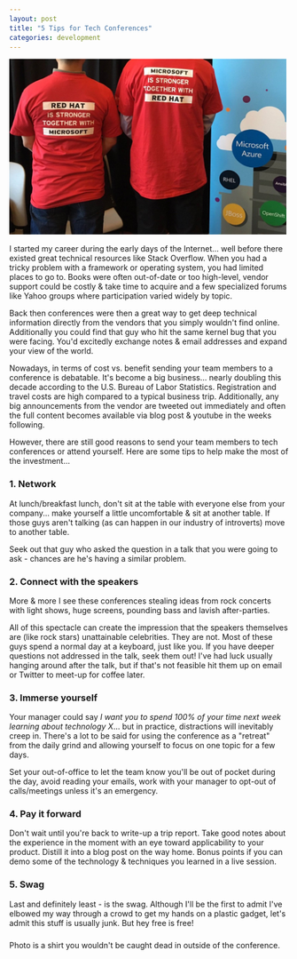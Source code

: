 ```yaml
---
layout: post
title: "5 Tips for Tech Conferences"
categories: development
---
```


<img src="/images/redhat.jpg" alt="Redhat" width="500"/>

I started my career during the early days of the Internet... well
before there existed great technical resources like Stack Overflow.
When you had a tricky problem with a framework or operating system,
you had limited places to go to.  Books were often out-of-date or too
high-level, vendor support could be costly & take time to acquire and
a few specialized forums like Yahoo groups where participation varied
widely by topic.

Back then conferences were then a great way to get deep technical
information directly from the vendors that you simply wouldn't find
online.  Additionally you could find that guy who hit the same kernel
bug that you were facing.  You'd excitedly exchange notes & email
addresses and expand your view of the world.

Nowadays, in terms of cost vs. benefit sending your team members to a
conference is debatable.  It's become a big business... nearly
doubling this decade according to the U.S. Bureau of Labor Statistics.
Registration and travel costs are high compared to a typical business
trip.  Additionally, any big announcements from the vendor are tweeted
out immediately and often the full content becomes available via blog
post & youtube in the weeks following.

However, there are still good reasons to send your team members to
tech conferences or attend yourself.  Here are some tips to help make
the most of the investment...

### 1. Network

At lunch/breakfast lunch, don't sit at the table with everyone else
from your company... make yourself a little uncomfortable & sit at
another table.  If those guys aren't talking (as can happen in our
industry of introverts) move to another table.

Seek out that guy who asked the question in a talk that you were going
to ask - chances are he's having a similar problem.

### 2. Connect with the speakers

More & more I see these conferences stealing ideas from rock concerts
with light shows, huge screens, pounding bass and lavish
after-parties.

All of this spectacle can create the impression that the speakers
themselves are (like rock stars) unattainable celebrities.  They are
not.  Most of these guys spend a normal day at a keyboard, just like
you.  If you have deeper questions not addressed in the talk, seek
them out!  I've had luck usually hanging around after the talk, but if
that's not feasible hit them up on email or Twitter to meet-up for 
coffee later.


### 3. Immerse yourself

Your manager could say _I want you to spend 100% of your time next
week learning about technology X_... but in practice, distractions
will inevitably creep in.  There's a lot to be said for using the
conference as a "retreat" from the daily grind and allowing yourself
to focus on one topic for a few days.

Set your out-of-office to let the team know you'll be out of pocket
during the day, avoid reading your emails, work with your manager to
opt-out of calls/meetings unless it's an emergency.


### 4. Pay it forward

Don't wait until you're back to write-up a trip report.  Take good
notes about the experience in the moment with an eye toward
applicability to your product.  Distill it into a blog post on the way
home.  Bonus points if you can demo some of the technology &
techniques you learned in a live session.

### 5. Swag

Last and definitely least - is the swag.  Although I'll be the first
to admit I've elbowed my way through a crowd to get my hands on a
plastic gadget, let's admit this stuff is usually junk.  But hey
free is free!

 ###

Photo is a shirt you wouldn't be caught dead in outside of the conference.
